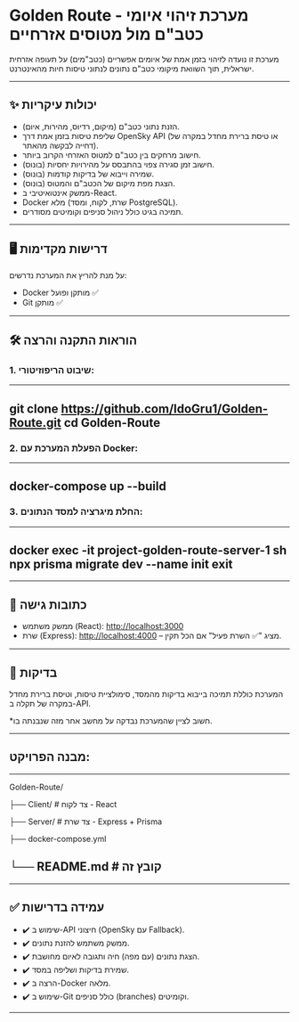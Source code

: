 # Golden Route - מערכת זיהוי איומי כטב"ם מול מטוסים אזרחיים

מערכת זו נועדה לזיהוי בזמן אמת של איומים אפשריים (כטב"מים) על תעופה אזרחית ישראלית, תוך השוואת מיקומי כטב"ם נתונים לנתוני טיסות חיות מהאינטרנט.

---

## ✨ יכולות עיקריות

- הזנת נתוני כטב"ם (מיקום, רדיוס, מהירות, איום).
- שליפת טיסות בזמן אמת דרך OpenSky API (או טיסת ברירת מחדל במקרה של דחייה לבקשה מהאתר).
- חישוב מרחקים בין כטב"ם למטוס האזרחי הקרוב ביותר.
- חישוב זמן סגירה צפוי בהתבסס על מהירויות יחסיות (בונוס).
- שמירה וייבוא של בדיקות קודמות (בונוס).
- הצגת מפת מיקום של הכטב"ם והמטוס (בונוס).
- ממשק אינטואיטיבי ב-React.
- Docker מלא (שרת, לקוח, ומסד PostgreSQL).
- תמיכה בגיט כולל ניהול סניפים וקומיטים מסודרים.

---

## 🖥️ דרישות מקדימות

על מנת להריץ את המערכת נדרשים:

- Docker מותקן ופועל ✅
- Git מותקן ✅

---

## 🛠️ הוראות התקנה והרצה

### 1. שיבוט הריפוזיטורי:

------
git clone https://github.com/IdoGru1/Golden-Route.git
cd Golden-Route
------

### 2. הפעלת המערכת עם Docker:

------
docker-compose up --build
------

### 3. החלת מיגרציה למסד הנתונים:

------
docker exec -it project-golden-route-server-1 sh
npx prisma migrate dev --name init
exit
------

---

## 🔗 כתובות גישה

- ממשק משתמש (React): [http://localhost:3000](http://localhost:3000)
- שרת (Express): [http://localhost:4000](http://localhost:4000) – מציג "✅ השרת פעיל" אם הכל תקין.

---

## 🧪 בדיקות

המערכת כוללת תמיכה בייבוא בדיקות מהמסד, סימולציית טיסות, וטיסת ברירת מחדל במקרה של תקלה ב-API.

*חשוב לציין שהמערכת נבדקה על מחשב אחר מזה שנבנתה בו.

---

## מבנה הפרויקט:

------
Golden-Route/

├── Client/           # צד לקוח - React

├── Server/           # צד שרת - Express + Prisma

├── docker-compose.yml

└── README.md         # קובץ זה
------

---

## ✅ עמידה בדרישות

- ✔️ שימוש ב-API חיצוני (OpenSky עם Fallback).
- ✔️ ממשק משתמש להזנת נתונים.
- ✔️ הצגת נתונים (עם מפה) חיה ותגובה לאיום מחושבת.
- ✔️ שמירת בדיקות ושליפה במסד.
- ✔️ הרצה ב-Docker מלאה.
- ✔️ שימוש ב-Git כולל סניפים (branches) וקומיטים.

---
